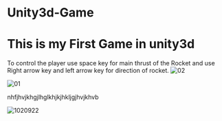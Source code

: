 # Unity3d-Game
# This is my First Game in unity3d 

To control the player use space key for main thrust of the Rocket
and use Right arrow key and left arrow key for direction of rocket.
![02](https://user-images.githubusercontent.com/53724843/72239021-9c1b6980-3605-11ea-8852-352ff7e88438.png)

![01](https://user-images.githubusercontent.com/53724843/72239038-a9385880-3605-11ea-9770-5aed9f4c5b83.png)

nhfjhvjkhgjlhglkhjkjhkljgjhvjkhvb

![1020922](https://user-images.githubusercontent.com/53724843/95684037-6515cb00-0c0c-11eb-8b0f-a5ff14ecd0c0.png)
